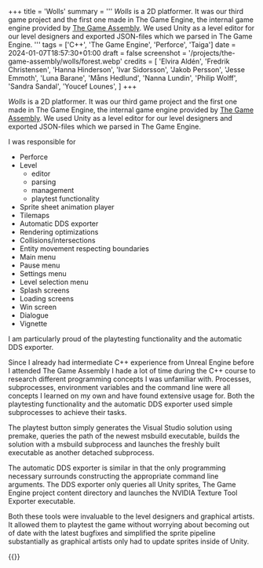 +++
title = 'Wolls'
summary = '''
_Wolls_ is a 2D platformer. It was our third game project and the first one made in 
The Game Engine, the internal game engine provided by [The Game Assembly](https://thegameassembly.com).
We used Unity as a level editor for our level designers and exported JSON-files which
we parsed in The Game Engine.
'''
tags = ['C++', 'The Game Engine', 'Perforce', 'Taiga']
date = 2024-01-07T18:57:30+01:00
draft = false
screenshot = '/projects/the-game-assembly/wolls/forest.webp'
credits = [
    'Elvira Aldén',
    'Fredrik Christensen',
    'Hanna Hinderson',
    'Ivar Sidorsson',
    'Jakob Persson',
    'Jesse Emmoth',
    'Luna Barane',
    'Måns Hedlund',
    'Nanna Lundin',
    'Philip Wolff',
    'Sandra Sandal',
    'Youcef Lounes',
]
+++

_Wolls_ is a 2D platformer. It was our third game project and the first one made in 
The Game Engine, the internal game engine provided by [The Game Assembly](https://thegameassembly.com).
We used Unity as a level editor for our level designers and exported JSON-files which
we parsed in The Game Engine.

I was responsible for
* Perforce
* Level
    * editor
    * parsing
    * management
    * playtest functionality
* Sprite sheet animation player
* Tilemaps
* Automatic DDS exporter
* Rendering optimizations
* Collisions/intersections
* Entity movement respecting boundaries
* Main menu
* Pause menu
* Settings menu
* Level selection menu
* Splash screens
* Loading screens
* Win screen
* Dialogue
* Vignette

I am particularly proud of the playtesting functionality and the automatic DDS exporter.

Since I already had intermediate C++ experience from Unreal Engine before I attended
The Game Assembly I hade a lot of time during the C++ course to research different
programming concepts I was unfamiliar with. Processes, subprocesses, environment variables
and the command line were all concepts I learned on my own and have found extensive
usage for. Both the playtesting functionality and the automatic DDS exporter used simple 
subprocesses to achieve their tasks. 

The playtest button simply generates the Visual Studio solution using premake, queries 
the path of the newest msbuild executable, builds the solution with a msbuild subprocess
and launches the freshly built executable as another detached subprocess. 

The automatic DDS exporter is similar in that the only programming necessary surrounds 
constructing the appropriate command line arguments. The DDS exporter only queries all 
Unity sprites, The Game Engine project content directory and launches the 
NVIDIA Texture Tool Exporter executable.

Both these tools were invaluable to the level designers and graphical artists. It allowed
them to playtest the game without worrying about becoming out of date with the latest bugfixes
and simplified the sprite pipeline substantially as graphical artists only had to update
sprites inside of Unity.

{{<youtube id="DhZeJ8avWAQ" title="Wolls trailer.">}}